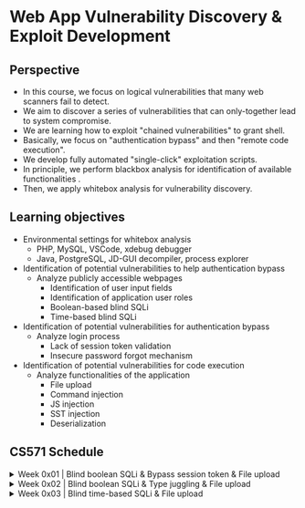 # Web App Vulnerability Discovery &amp; Exploit Development

## Perspective

- In this course, we focus on logical vulnerabilities that many web scanners fail to detect.
- We aim to discover a series of vulnerabilities that can only-together lead to system compromise.
- We are learning how to exploit "chained vulnerabilities" to grant shell.
- Basically, we focus on "authentication bypass" and then "remote code execution".
- We develop fully automated "single-click" exploitation scripts.
- In principle, we perform blackbox analysis for identification of available functionalities .
- Then, we apply whitebox analysis for vulnerability discovery.

## Learning objectives

- Environmental settings for whitebox analysis
  - PHP, MySQL, VSCode, xdebug debugger
  - Java, PostgreSQL, JD-GUI decompiler, process explorer
- Identification of potential vulnerabilities to help authentication bypass
  - Analyze publicly accessible webpages
    - Identification of user input fields
    - Identification of application user roles
    - Boolean-based blind SQLi
    - Time-based blind SQLi
- Identification of potential vulnerabilities for authentication bypass
  - Analyze login process
    - Lack of session token validation
    - Insecure password forgot mechanism
- Identification of potential vulnerabilities for code execution
  - Analyze functionalities of the application
    - File upload
    - Command injection
    - JS injection
    - SST injection
    - Deserialization

## CS571 Schedule

<details>

  <summary>Week 0x01 | Blind boolean SQLi & Bypass session token & File upload</summary>

- **Credentials**
  - Weak input sanitization (i.e. overriding $addslashes() for vulnerability!)
  - Handle payload restrictions for SQLi (i.e. equivalent characters)
  - Dump hashed password
- **Authentication bypass**
  - Lack of session token validation
  - Login by pass-the-hash
- **Remote code execution**
  - Improper usage of die() function (i.e. prevents extracted files to be deleted)
  - Escape from default upload directory (i.e. Directory traversal)
  - Discover web root directory (i.e. error messages, display_errors = on)
  - Find out a writable directory under web root
  - Improper xml validation
  - Bypass file extension filter
  - Upload shell
  - Automate full process
  - Gain unauthorized privileged shell access

</details>

<details>

  <summary>Week 0x02 | Blind boolean SQLi & Type juggling & File upload</summary>

- **Credentials**
  - Same as Week 1
  - Dump unique member_id and account creation_date
- **Authentication bypass**
  - Allowing user e-mail update without authentication
  - Loose comparisons results in the execution of implicit data type conversions
  - Type conversion for "scientific exponential number notation"
  - Magic hash values
  - Comparing only first n char of a hash value
  - Brute force
- **Remote code execution**
  - Same as Week 1

</details>

<details>

  <summary>Week 0x03 | Blind time-based SQLi & File upload</summary>

- **Credentials**
  - No authentication control (isAuthenticated()) for wiewItem.php
  - Logic error: Lack of die() function usage (Although 302 redirection, code flow continues)
  - Escaping quote is not bullet proof
  - SQL parameters aren't surrounded with quote
  - Time-based blind sqli
  - Dump username
  - Dump token of password change
- **Authentication bypass**
  - Token is written to database (not a session token)
  - Token is not generated based on time
  - Change password via token
  - Login by changed password
- **Remote code execution**
  - Upload folder is under web root
  - No mimes control for updateItem.php
  - Bypass file extension filter (.phar)
  - Upload shell
  - Automate full process
  - Gain unauthorized privileged shell access

</details>
